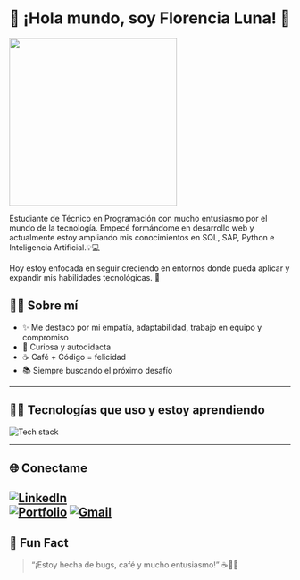 <!-- Encabezado con ola
<img src="https://capsule-render.vercel.app/api?type=waving&color=0:B39DDB,100:81D4FA&height=200&section=header&text=¡Hola,%20soy%20Flor!%20🌸&fontSize=40&fontColor=ffffff&animation=fadeIn" width="100%"/>
<p align="center">
<img src="https://media4.giphy.com/media/v1.Y2lkPTc5MGI3NjExZmdnOGxmMmYxbmFmcDN4YmpsOW1jamZwZTE3ZnQ1eTI4NnF2Y25rMyZlcD12MV9pbnRlcm5hbF9naWZfYnlfaWQmY3Q9Zw/wzJ67MJMk6UMM/giphy.gif" alt="GIF" width="350" />

## 🧑‍💻 Sobre mí

¡Hola! Soy Florencia Luna, estudiante de Técnico en Programación con mucho entusiasmo por el mundo de la tecnología. Empecé formándome en desarrollo web y actualmente estoy ampliando mis conocimientos en SQL, SAP, Python e Inteligencia Artificial.

Me destaco por mi empatía, comunicación efectiva, resolución de problemas, así como por mi adaptabilidad, compromiso y trabajo en equipo.

Hoy estoy enfocada en seguir creciendo en entornos donde pueda aplicar y expandir mis habilidades tecnológicas. 🚀



---

## 🛠️ Habilidades

### Lenguajes y Tecnologías

![SAP](https://img.shields.io/badge/SAP-0FAAFF?style=for-the-badge&logo=sap&logoColor=white)
![Python](https://img.shields.io/badge/Python-3776AB?style=for-the-badge&logo=python&logoColor=white)
![MySQL](https://img.shields.io/badge/MySQL-4479A1?style=for-the-badge&logo=mysql&logoColor=white)
![HTML5](https://img.shields.io/badge/HTML5-E34F26?style=for-the-badge&logo=html5&logoColor=white)
![CSS3](https://img.shields.io/badge/CSS3-1572B6?style=for-the-badge&logo=css3&logoColor=white) 
![JavaScript](https://img.shields.io/badge/JavaScript-F7DF1E?style=for-the-badge&logo=javascript&logoColor=black)

---

### 🌐 Conectemos

<div>
  <a href="https://linkedin.com/in/florencia-ayelen-luna" target="_blank">
  </a>
    <img src="https://img.shields.io/badge/LinkedIn-0A66C2?style=flat&logo=linkedin&logoColor=white" alt="LinkedIn"/>
</div>

<div>
<a href="mailto:florencia.tucorreo@gmail.com" target="_blank">
   <img src="https://img.shields.io/badge/Email-D14836?style=flat&logo=gmail&logoColor=white" alt="Email"/>
  </a>
</div>

<div>
  <a href="https://florencialuna.netlify.app/" target="_blank">
    <img src="https://img.shields.io/badge/Portfolio-FF7F50?style=flat&logo=google-chrome&logoColor=white" alt="Portfolio"/>
  </a>
</div>

<div>
  <a href="https://wa.me/5491123456789" target="_blank">
    <img src="https://img.shields.io/badge/WhatsApp-25D366?style=flat&logo=whatsapp&logoColor=white" alt="WhatsApp"/>
  </a>
</div>


<img src="https://capsule-render.vercel.app/api?type=waving&color=0:81D4FA,100:B39DDB&height=100&section=footer"/>-->




# 💫 ¡Hola mundo, soy Florencia Luna! 🌙

<img src="https://media.giphy.com/media/l0MYEqEzwMWFCg8rm/giphy.gif" width="300" />



Estudiante de Técnico en Programación con mucho entusiasmo por el mundo de la tecnología. Empecé formándome en desarrollo web y actualmente estoy ampliando mis conocimientos en SQL, SAP, Python e Inteligencia Artificial.💡💻

Hoy estoy enfocada en seguir creciendo en entornos donde pueda aplicar y expandir mis habilidades tecnológicas. 🚀

##  🧑‍💻 Sobre mí

- ✨ Me destaco por mi empatía, adaptabilidad, trabajo en equipo y compromiso
- 🧠 Curiosa y autodidacta
- ☕ Café + Código = felicidad
- 📚 Siempre buscando el próximo desafío

---

## 👩‍💻 Tecnologías que uso y estoy aprendiendo

<img src="https://skillicons.dev/icons?i=html,css,js,python,sql,sap" alt="Tech stack" />


---

## 🌐 Conectame 

[![LinkedIn](https://img.shields.io/badge/LinkedIn-blue?logo=linkedin&logoColor=white)](https://www.linkedin.com/in/florencia-ayelen-luna)  
[![Portfolio](https://img.shields.io/badge/Portafolio-000?logo=firefox&logoColor=white)](https://florencialuna.netlify.app/)
[![Gmail](https://img.shields.io/badge/Gmail-000?logo=Gmail&logoColor=white)](mailto:florencia.tucorreo@gmail.com)
---


## 🌈 Fun Fact

> “¡Estoy hecha de bugs, café y mucho entusiasmo!” ☕🐛🎉

